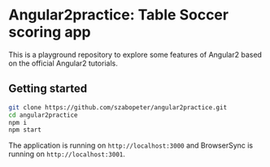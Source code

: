 # Angular2practice: Table Soccer scoring app 

This is a playground repository to explore some features of Angular2 based on the official Angular2 tutorials.

## Getting started

```bash
git clone https://github.com/szabopeter/angular2practice.git
cd angular2practice
npm i
npm start
```

The application is running on ```http://localhost:3000``` and BrowserSync is running on ```http://localhost:3001```.

